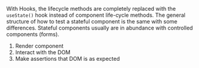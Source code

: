 With Hooks, the lifecycle methods are completely replaced with the `useState()` hook instead of component life-cycle methods. The general structure of how to test a stateful component is the same with some differences. Stateful components usually are in abundance with controlled components (forms).

1. Render component
2. Interact with the DOM
3. Make assertions that DOM is as expected